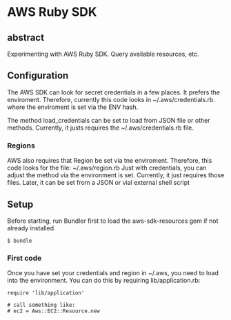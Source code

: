 # AWS Ruby SDK

## abstract

Experimenting with AWS Ruby SDK. 
Query available resources, etc.


## Configuration

The AWS SDK can look for secret credentials in a few places.
It prefers the enviroment. Therefore, currently this code
looks in ~/.aws/credentials.rb. where the enviroment
is set via the ENV hash.


The method load_credentials can be set to load from JSON file or other methods.
Currently, it justs requires the ~/.aws/credentials.rb file.


### Regions

AWS also requires that Region be set via tne enviroment.
Therefore, this code looks for the file: ~/.aws/region.rb
Just with credentials, you can adjust the method via the environment is set.
Currently, it just requires those files.
Later, it can be set from a JSON or vial external shell script


## Setup

Before starting, run Bundler first to load the aws-sdk-resources gem if not 
already installed.


```
$ bundle

```

### First code

Once you have set your credentials and region in ~/.aws, you need to load into the environment.
You can do this by requiring lib/application.rb:


```
require 'lib/application'

# call something like:
# ec2 = Aws::EC2::Resource.new

```

